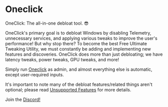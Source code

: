 # Oneclick
OneClick: The all-in-one debloat tool. 😎 

OneClick's primary goal is to debloat Windows by disabling Telemetry, unnecessary services, and applying various tweaks to improve the user's performance! But why stop there? To become the best Free Ultimate Tweaking Utility, we must constantly be adding and implementing new features and discoveries. OneClick does more than just debloating; we have latency tweaks, power tweaks, GPU tweaks, and more!

Simply run [Oneclick](https://github.com/QuakedK/Oneclick/releases/download/Tweak/Oneclick-V5.5.bat) as admin, and almost everything else is automatic, except user-required inputs.

It's important to note many of the debloat features/related things aren't optional; please read [Unsupported Features](https://github.com/QuakedK/Oneclick/blob/main/Unsupported%20Features.md) for more details.

Join the [Discord!](https://discord.gg/PaDWbvzJnG)
